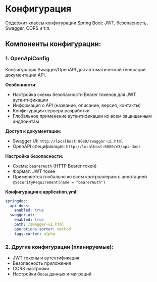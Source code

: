 # Конфигурация

Содержит классы конфигурации Spring Boot: JWT, безопасность, Swagger, CORS и т.п.

## Компоненты конфигурации:

### 1. OpenApiConfig
Конфигурация Swagger/OpenAPI для автоматической генерации документации API.

**Особенности:**
- Настройка схемы безопасности Bearer токенов для JWT аутентификации
- Информация о API (название, описание, версия, контакты)
- Конфигурация сервера разработки
- Глобальное применение аутентификации ко всем защищенным эндпоинтам

**Доступ к документации:**
- Swagger UI: `http://localhost:8080/swagger-ui.html`
- OpenAPI спецификация: `http://localhost:8080/v3/api-docs`

**Настройка безопасности:**
- Схема: `bearerAuth` (HTTP Bearer токен)
- Формат: JWT токен
- Применяется глобально ко всем контроллерам с аннотацией `@SecurityRequirement(name = "bearerAuth")`

**Конфигурация в application.yml:**
```yaml
springdoc:
  api-docs:
    enabled: true
  swagger-ui:
    enabled: true
    path: /swagger-ui.html
    operations-sorter: method
    tags-sorter: alpha
```

### 2. Другие конфигурации (планируемые):
- JWT токены и аутентификация
- Безопасность приложения
- CORS настройки
- Настройки базы данных и миграций
